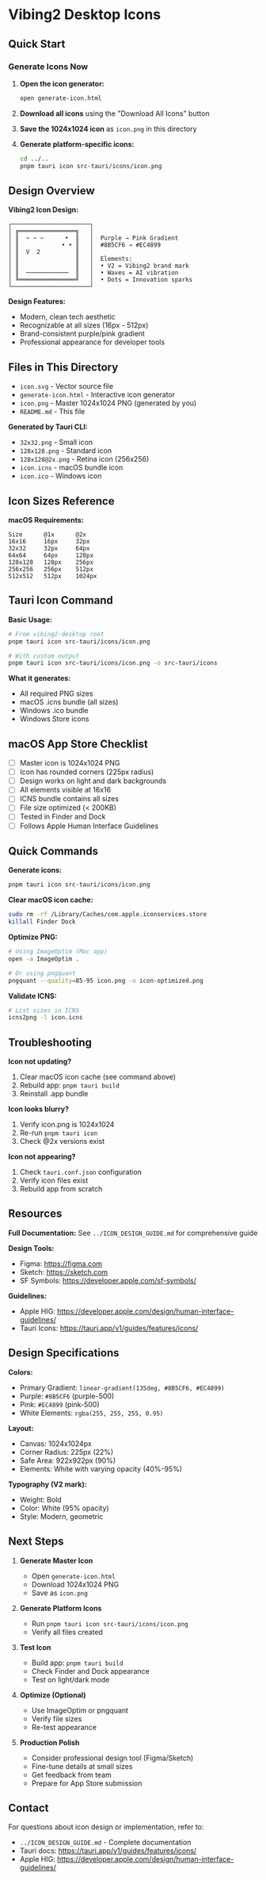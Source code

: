 # Vibing2 Desktop Icons

## Quick Start

### Generate Icons Now

1. **Open the icon generator:**
   ```bash
   open generate-icon.html
   ```

2. **Download all icons** using the "Download All Icons" button

3. **Save the 1024x1024 icon** as `icon.png` in this directory

4. **Generate platform-specific icons:**
   ```bash
   cd ../..
   pnpm tauri icon src-tauri/icons/icon.png
   ```

## Design Overview

**Vibing2 Icon Design:**
```
┌──────────────────────┐
│ ╔════════════════╗   │
│ ║  ~ ~ ~      •  ║   │  Purple → Pink Gradient
│ ║            • • ║   │  #8B5CF6 → #EC4899
│ ║  V  2          ║   │
│ ║                ║   │  Elements:
│ ║                ║   │  • V2 = Vibing2 brand mark
│ ║  ────────────  ║   │  • Waves = AI vibration
│ ╚════════════════╝   │  • Dots = Innovation sparks
└──────────────────────┘
```

**Design Features:**
- Modern, clean tech aesthetic
- Recognizable at all sizes (16px - 512px)
- Brand-consistent purple/pink gradient
- Professional appearance for developer tools

## Files in This Directory

- `icon.svg` - Vector source file
- `generate-icon.html` - Interactive icon generator
- `icon.png` - Master 1024x1024 PNG (generated by you)
- `README.md` - This file

**Generated by Tauri CLI:**
- `32x32.png` - Small icon
- `128x128.png` - Standard icon
- `128x128@2x.png` - Retina icon (256x256)
- `icon.icns` - macOS bundle icon
- `icon.ico` - Windows icon

## Icon Sizes Reference

**macOS Requirements:**
```
Size      @1x      @2x
16x16     16px     32px
32x32     32px     64px
64x64     64px     128px
128x128   128px    256px
256x256   256px    512px
512x512   512px    1024px
```

## Tauri Icon Command

**Basic Usage:**
```bash
# From vibing2-desktop root
pnpm tauri icon src-tauri/icons/icon.png

# With custom output
pnpm tauri icon src-tauri/icons/icon.png -o src-tauri/icons
```

**What it generates:**
- All required PNG sizes
- macOS .icns bundle (all sizes)
- Windows .ico bundle
- Windows Store icons

## macOS App Store Checklist

- [ ] Master icon is 1024x1024 PNG
- [ ] Icon has rounded corners (225px radius)
- [ ] Design works on light and dark backgrounds
- [ ] All elements visible at 16x16
- [ ] ICNS bundle contains all sizes
- [ ] File size optimized (< 200KB)
- [ ] Tested in Finder and Dock
- [ ] Follows Apple Human Interface Guidelines

## Quick Commands

**Generate icons:**
```bash
pnpm tauri icon src-tauri/icons/icon.png
```

**Clear macOS icon cache:**
```bash
sudo rm -rf /Library/Caches/com.apple.iconservices.store
killall Finder Dock
```

**Optimize PNG:**
```bash
# Using ImageOptim (Mac app)
open -a ImageOptim .

# Or using pngquant
pngquant --quality=85-95 icon.png -o icon-optimized.png
```

**Validate ICNS:**
```bash
# List sizes in ICNS
icns2png -l icon.icns
```

## Troubleshooting

**Icon not updating?**
1. Clear macOS icon cache (see command above)
2. Rebuild app: `pnpm tauri build`
3. Reinstall .app bundle

**Icon looks blurry?**
1. Verify icon.png is 1024x1024
2. Re-run `pnpm tauri icon`
3. Check @2x versions exist

**Icon not appearing?**
1. Check `tauri.conf.json` configuration
2. Verify icon files exist
3. Rebuild app from scratch

## Resources

**Full Documentation:**
See `../ICON_DESIGN_GUIDE.md` for comprehensive guide

**Design Tools:**
- Figma: https://figma.com
- Sketch: https://sketch.com
- SF Symbols: https://developer.apple.com/sf-symbols/

**Guidelines:**
- Apple HIG: https://developer.apple.com/design/human-interface-guidelines/
- Tauri Icons: https://tauri.app/v1/guides/features/icons/

## Design Specifications

**Colors:**
- Primary Gradient: `linear-gradient(135deg, #8B5CF6, #EC4899)`
- Purple: `#8B5CF6` (purple-500)
- Pink: `#EC4899` (pink-500)
- White Elements: `rgba(255, 255, 255, 0.95)`

**Layout:**
- Canvas: 1024x1024px
- Corner Radius: 225px (22%)
- Safe Area: 922x922px (90%)
- Elements: White with varying opacity (40%-95%)

**Typography (V2 mark):**
- Weight: Bold
- Color: White (95% opacity)
- Style: Modern, geometric

## Next Steps

1. **Generate Master Icon**
   - Open `generate-icon.html`
   - Download 1024x1024 PNG
   - Save as `icon.png`

2. **Generate Platform Icons**
   - Run `pnpm tauri icon src-tauri/icons/icon.png`
   - Verify all files created

3. **Test Icon**
   - Build app: `pnpm tauri build`
   - Check Finder and Dock appearance
   - Test on light/dark mode

4. **Optimize (Optional)**
   - Use ImageOptim or pngquant
   - Verify file sizes
   - Re-test appearance

5. **Production Polish**
   - Consider professional design tool (Figma/Sketch)
   - Fine-tune details at small sizes
   - Get feedback from team
   - Prepare for App Store submission

## Contact

For questions about icon design or implementation, refer to:
- `../ICON_DESIGN_GUIDE.md` - Complete documentation
- Tauri docs: https://tauri.app/v1/guides/features/icons/
- Apple HIG: https://developer.apple.com/design/human-interface-guidelines/
